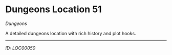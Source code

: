 # Dungeons Location 51

*Dungeons*

A detailed dungeons location with rich history and plot hooks.

---
*ID: LOC00050*